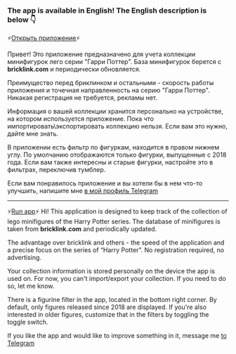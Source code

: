 ### The app is available in English! The English description is below :point_down:
:zap:[Открыть приложение](https://maxorik.github.io/hp_collection/):zap:

Привет! Это приложение предназначено для учета коллекции минифигурок лего серии "Гарри Поттер". База минифигурок берется с **bricklink.com** и периодически обновляется.

Преимущество перед бриклинком и остальными - скорость работы приложения и точечная направленность на серию "Гарри Поттер". Никакая регистрация не требуется, рекламы нет.

Информация о вашей коллекции хранится персонально на устройстве, на котором используется приложение. Пока что импортировать\экспортировать коллекцию нельзя. Если вам это нужно, дайте мне знать.

В приложении есть фильтр по фигуркам, находится в правом нижнем углу. По умолчанию отображаются только фигурки, выпущенные с 2018 года. Если вам также интересны и старые фигурки, настройте это в фильтрах, переключив тумблер.

Если вам понравилось приложение и вы хотели бы в нем что-то улучшить, напишите мне [в мой профиль Telegram](https://t.me/maxorik)

*********************************************************************************
:zap:[Run app](https://maxorik.github.io/hp_collection/):zap:
Hi! This application is designed to keep track of the collection of lego minifigures of the Harry Potter series. The database of minifigures is taken from **bricklink.com** and periodically updated.

The advantage over bricklink and others - the speed of the application and a precise focus on the series of “Harry Potter”. No registration required, no advertising.

Your collection information is stored personally on the device the app is used on. For now, you can't import/export your collection. If you need to do so, let me know.

There is a figurine filter in the app, located in the bottom right corner. By default, only figures released since 2018 are displayed. If you're also interested in older figures, customize that in the filters by toggling the toggle switch.

If you like the app and would like to improve something in it, message me [to Telegram](https://t.me/maxorik)